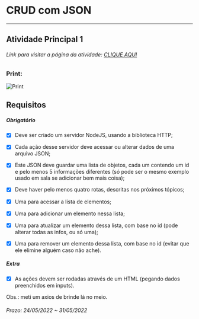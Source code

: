 # CRUD com JSON

---

## Atividade Principal 1  

###### Link para visitar a página da atividade: [CLIQUE AQUI](https://giunossauro.github.io/iFood_Lets-Code_Sala-842/)

### Print:

![Print]()

## Requisitos

##### Obrigatório  

- [x] Deve ser criado um servidor NodeJS, usando a biblioteca HTTP;  

- [x] Cada ação desse servidor deve acessar ou alterar dados de uma arquivo JSON;  

- [x] Este JSON deve guardar uma lista de objetos, cada um contendo um id e pelo menos 5 informações diferentes (só pode ser o mesmo exemplo usado em sala se adicionar bem mais coisa);  

- [x] Deve haver pelo menos quatro rotas, descritas nos próximos tópicos;

- [x] Uma para acessar a lista de elementos;  

- [x] Uma para adicionar um elemento nessa lista;  

- [x] Uma para atualizar um elemento dessa lista, com base no id (pode alterar todas as infos, ou só uma);  

- [x] Uma para remover um elemento dessa lista, com base no id (evitar que ele elimine alguém caso não ache).  

##### Extra  

- [x] As ações devem ser rodadas através de um HTML (pegando dados preenchidos em inputs).  

Obs.: meti um axios de brinde lá no meio.

###### Prazo: 24/05/2022 ~ 31/05/2022  
